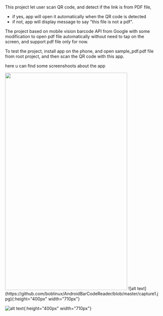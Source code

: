 This project let user scan QR code, and detect if the link is from PDF file,

- if yes, app will open it automatically when the QR code is detected
- if not, app will display message to say "this file is not a pdf".

The project based on mobile vision barcode API from Google with some modification to open pdf file automatically without need to tap on the screen, and 
support pdf file only for now.

To test the project, install app on the phone, and open sample_pdf.pdf file from root project, and then scan the QR code with this app.


here u can find some screenshoots about the app

<img src="https://github.com/boblinux/AndroidBarCodeReader/blob/master/capture2.jp" width="400" height="710">
![alt text](https://github.com/boblinux/AndroidBarCodeReader/blob/master/capture1.jpg){:height="400px" width="710px"}

![alt text](https://github.com/boblinux/AndroidBarCodeReader/blob/master/capture3.jpg){:height="400px" width="710px"}
